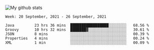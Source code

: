 ![My github stats](https://github-readme-stats.vercel.app/api?username=romvoid95&theme=gruvbox&include_all_commits=true&show_icons=true")

<!--START_SECTION:waka-->
```text
Week: 20 September, 2021 - 26 September, 2021

Java         23 hrs 36 mins  █████████████████░░░░░░░░   68.56 % 
Groovy       10 hrs 32 mins  ███████▓░░░░░░░░░░░░░░░░░   30.61 % 
JSON         8 mins          ░░░░░░░░░░░░░░░░░░░░░░░░░   00.39 % 
Properties   4 mins          ░░░░░░░░░░░░░░░░░░░░░░░░░   00.24 % 
XML          1 min           ░░░░░░░░░░░░░░░░░░░░░░░░░   00.09 % 
```
<!--END_SECTION:waka-->
